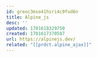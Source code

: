 ```yaml
---
id: greoc3mso41hsri4c9fud6n
title: Alpine_js
desc: ''
updated: 1701618329750
created: 1701617370587
url: https://alpinejs.dev/
related: "[[prdct.alpine_ajax]]"
---
```

